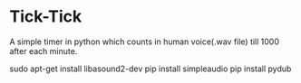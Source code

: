 # Tick-Tick
A simple timer in python which counts in human voice(.wav file) till 1000 after each minute.

sudo apt-get install libasound2-dev
pip install simpleaudio
pip install pydub